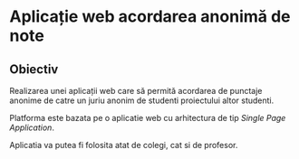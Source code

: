 # Aplicație web acordarea anonimă de note

## Obiectiv
Realizarea unei aplicații web care să permită acordarea de punctaje anonime de catre un juriu anonim de studenti proiectului altor studenti.


Platforma este bazata pe o aplicatie web cu arhitectura de tip *Single Page Application*. 

Aplicatia va putea fi folosita atat de colegi, cat si de profesor.

